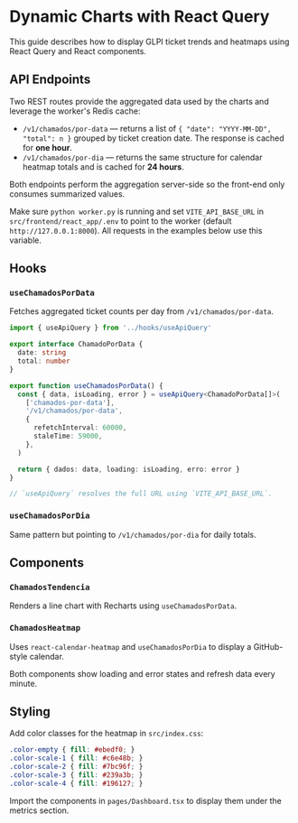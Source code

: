 # Dynamic Charts with React Query

This guide describes how to display GLPI ticket trends and heatmaps using React Query and React components.

## API Endpoints

Two REST routes provide the aggregated data used by the charts and leverage the worker's Redis cache:

- `/v1/chamados/por-data` — returns a list of `{ "date": "YYYY-MM-DD", "total": n }` grouped by ticket creation date. The response is cached for **one hour**.
- `/v1/chamados/por-dia` — returns the same structure for calendar heatmap totals and is cached for **24 hours**.

Both endpoints perform the aggregation server-side so the front-end only consumes summarized values.

Make sure `python worker.py` is running and set `VITE_API_BASE_URL` in
`src/frontend/react_app/.env` to point to the worker (default `http://127.0.0.1:8000`). All
requests in the examples below use this variable.

## Hooks

### `useChamadosPorData`

Fetches aggregated ticket counts per day from `/v1/chamados/por-data`.

```ts
import { useApiQuery } from '../hooks/useApiQuery'

export interface ChamadoPorData {
  date: string
  total: number
}

export function useChamadosPorData() {
  const { data, isLoading, error } = useApiQuery<ChamadoPorData[]>(
    ['chamados-por-data'],
    '/v1/chamados/por-data',
    {
      refetchInterval: 60000,
      staleTime: 59000,
    },
  )

  return { dados: data, loading: isLoading, erro: error }
}

// `useApiQuery` resolves the full URL using `VITE_API_BASE_URL`.
```

### `useChamadosPorDia`

Same pattern but pointing to `/v1/chamados/por-dia` for daily totals.

## Components

### `ChamadosTendencia`

Renders a line chart with Recharts using `useChamadosPorData`.

### `ChamadosHeatmap`

Uses `react-calendar-heatmap` and `useChamadosPorDia` to display a GitHub-style calendar.

Both components show loading and error states and refresh data every minute.

## Styling

Add color classes for the heatmap in `src/index.css`:

```css
.color-empty { fill: #ebedf0; }
.color-scale-1 { fill: #c6e48b; }
.color-scale-2 { fill: #7bc96f; }
.color-scale-3 { fill: #239a3b; }
.color-scale-4 { fill: #196127; }
```

Import the components in `pages/Dashboard.tsx` to display them under the metrics section.
